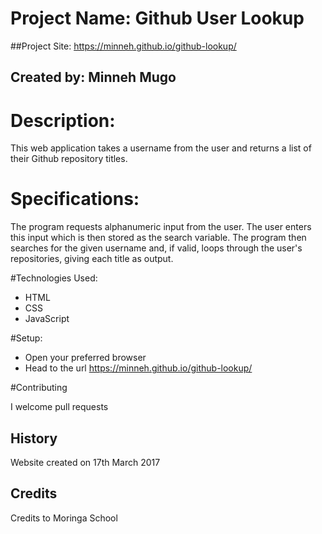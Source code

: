 # Project Name: Github User Lookup

##Project Site: <https://minneh.github.io/github-lookup/>

## Created by: Minneh Mugo

# Description:

This web application takes a username from the user and returns a list of their Github repository titles.

# Specifications:
The program requests alphanumeric input from the user.
The user enters this input which is then stored as the search variable.
The program then searches for the given username and, if valid, loops through the user's repositories, giving each title as output.

#Technologies Used:
- HTML
- CSS
- JavaScript

#Setup:
- Open your preferred browser
- Head to the url https://minneh.github.io/github-lookup/

#Contributing

I welcome pull requests

## History

Website created on 17th March 2017

## Credits

Credits to Moringa School
